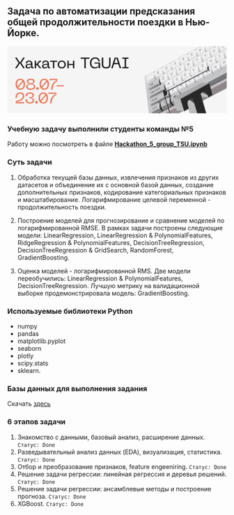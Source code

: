 ## Задача по автоматизации предсказания общей продолжительности поездки в Нью-Йорке. 

![](/img/tgu-hackathon.png)

### Учебную задачу выполнили студенты команды №5

Работу можно посмотреть в файле **[Hackathon_5_group_TSU.ipynb](/Hackathon_5_group_TSU.ipynb)**

### Суть задачи

1. Обработка текущей базы данных, извлечения признаков из других датасетов и объединение их с основной базой данных, создание дополнительных признаков, кодирование категориальных признаков и масштабирование. Логарифмирование целевой переменной - продолжительность поездки.

2. Построение моделей для прогнозирование и сравнение моделей по логарифмированной RMSE. В рамках задачи построены следующие модели: LinearRegression, LinearRegression & PolynomialFeatures, RidgeRegression & PolynomialFeatures, DecisionTreeRegression, DecisionTreeRegression & GridSearch,                           RandomForest, GradientBoosting. 

3. Оценка моделей - логарифмированной RMS. Две модели переобучились:  LinearRegression & PolynomialFeatures, DecisionTreeRegression. Лучшую метрику на валидационной выборке продемонстрировала модель:  GradientBoosting.


### Используемые библиотеки Python

- numpy 
- pandas 
- matplotlib.pyplot 
- seaborn
- plotly 
- scipy.stats
- sklearn.


### Базы данных для выполнения задания

Скачать [здесь](https://cloud.mail.ru/public/3FSu/VqCMq7K3G)


### 6 этапов задачи

1. Знакомство с данными, базовый анализ, расширение данных. `Статус: Done`
2. Разведывательный анализ данных (EDA), визуализация, статистика. `Статус: Done`
3. Отбор и преобразование признаков, feature engeeniring. `Статус: Done`
4. Решение задачи регрессии: линейная регрессия и деревья решений.  `Статус: Done`
5. Решение задачи регрессии: ансамблевые методы и построение прогноза. `Статус: Done`
6. XGBoost. `Статус: Done`